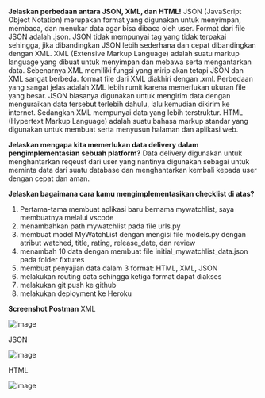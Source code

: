 **Jelaskan perbedaan antara JSON, XML, dan HTML!**
JSON (JavaScript Object Notation) merupakan format yang digunakan untuk menyimpan, membaca, dan menukar data agar bisa dibaca oleh user. Format dari file JSON adalah .json. JSON tidak mempunyai tag yang tidak terpakai sehingga, jika dibandingkan JSON lebih sederhana dan cepat dibandingkan dengan XML. 
XML (Extensive Markup Language) adalah suatu markup language yang dibuat untuk menyimpan dan mebawa serta mengantarkan data. Sebenarnya XML memiliki fungsi yang mirip akan tetapi JSON dan XML sangat berbeda. format file dari XML diakhiri dengan .xml. Perbedaan yang sangat jelas adalah XML lebih rumit karena memerlukan ukuran file yang besar. JSON biasanya digunakan untuk mengirim data dengan menguraikan data tersebut terlebih dahulu,  lalu kemudian dikirim ke internet. Sedangkan XML mempunyai data yang lebih terstruktur. HTML (Hypertext Markup Language) adalah suatu bahasa markup standar yang digunakan untuk membuat serta  menyusun halaman dan aplikasi web.

**Jelaskan mengapa kita memerlukan data delivery dalam pengimplementasian sebuah platform?**
Data delivery digunakan untuk menghantarkan reqeust dari user yang nantinya digunakan sebagai untuk meminta data dari suatu database dan menghantarkan kembali kepada user dengan cepat dan aman.

**Jelaskan bagaimana cara kamu mengimplementasikan checklist di atas?**
1. Pertama-tama membuat aplikasi baru bernama mywatchlist, saya membuatnya melalui vscode
2. menambahkan path mywatchlist pada file urls.py
3. membuat model MyWatchList dengan mengisi file models.py dengan atribut watched, title, rating, release_date, dan review
4. menambah 10 data dengan membuat file initial_mywatchlist_data.json pada folder fixtures
5. membuat penyajian data dalam 3 format: HTML, XML, JSON
6. melakukan routing data sehingga ketiga format dapat diakses
7. melakukan git push ke github
8. melakukan deployment ke Heroku 

**Screenshot Postman**
XML

![image](https://user-images.githubusercontent.com/92297505/191659875-b7e8f74e-9c7f-4f93-84b7-349d338aa092.png)

JSON

![image](https://user-images.githubusercontent.com/92297505/191660006-c586c6da-464e-40ee-819b-09e615056730.png)

HTML

![image](https://user-images.githubusercontent.com/92297505/191660057-3a2b8b18-b0dd-4408-9765-d91502ba34cb.png)



